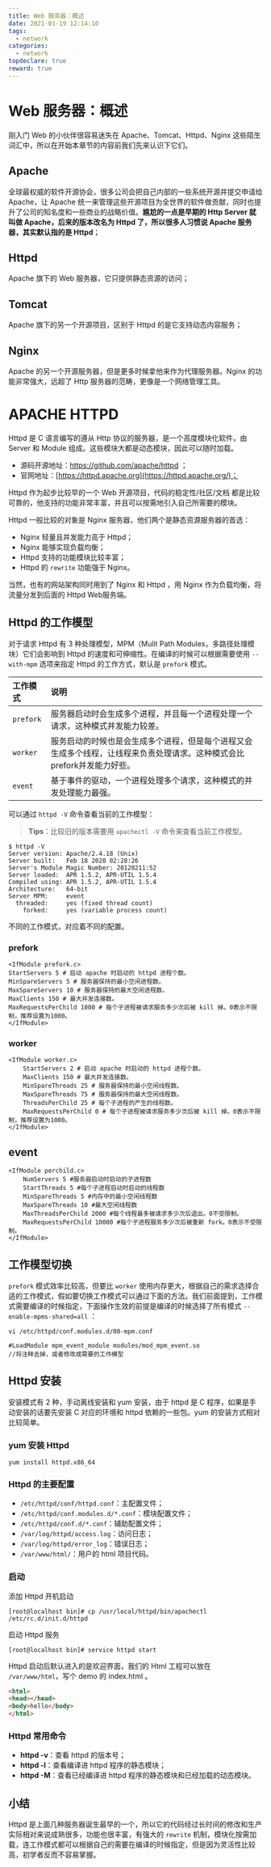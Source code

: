 ```yaml
---
title: Web 服务器：概述
date: 2021-01-19 12:14:10
tags:
  - network
categories:
  - network
topdeclare: true
reward: true
---
```


# Web 服务器：概述

刚入门 Web 的小伙伴很容易迷失在 Apache、Tomcat、Httpd、Nginx 这些陌生词汇中，所以在开始本章节的内容前我们先来认识下它们。

## Apache

全球最权威的软件开源协会，很多公司会把自己内部的一些系统开源并提交申请给 Apache，让 Apache 统一来管理这些开源项目为全世界的软件做贡献，同时也提升了公司的知名度和一些商业的战略价值。**尴尬的一点是早期的 Http Server 就叫做 Apache，后来的版本改名为 Httpd 了，所以很多人习惯说 Apache 服务器，其实默认指的是 Httpd**；

<!--more-->

## Httpd

Apache 旗下的 Web 服务器，它只提供静态资源的访问；

## Tomcat

Apache 旗下的另一个开源项目，区别于 Httpd 的是它支持动态内容服务；

## Nginx

Apache 的另一个开源服务器，但是更多时候拿他来作为代理服务器。Nginx 的功能非常强大，远超了 Http 服务器的范畴，更像是一个网络管理工具。

# APACHE HTTPD

Httpd 是 C 语言编写的遵从 Http 协议的服务器，是一个高度模块化软件，由 Server 和 Module 组成。这些模块大都是动态模块，因此可以随时加载。

- 源码开源地址：https://github.com/apache/httpd ；
- 官网地址：[https://httpd.apache.org](https://httpd.apache.org/)；

Httpd 作为起步比较早的一个 Web 开源项目，代码的稳定性/社区/文档 都是比较可靠的，他支持的功能非常丰富，并且可以按需地引入自己所需要的模块。

Httpd 一般比较的对象是 Nginx 服务器，他们两个是静态资源服务器的首选：

- Nginx 轻量且并发能力高于 Httpd；
- Nginx 能够实现负载均衡；
- Httpd 支持的功能模块比较丰富；
- Httpd 的 `rewrite` 功能强于 Nginx。

当然，也有的网站架构同时用到了 Nginx 和 Httpd ，用 Nginx 作为负载均衡，将流量分发到后面的 Httpd Web服务端。

## Httpd 的工作模型

对于请求 Httpd 有 3 种处理模型，MPM（Mulit Path Modules，多路径处理模块）它们会影响到 Httpd 的速度和可伸缩性。在编译的时候可以根据需要使用 `--with-mpm` 选项来指定 Httpd 的工作方式，默认是 `prefork` 模式。

| 工作模式  | 说明                                                         |
| :-------- | :----------------------------------------------------------- |
| `prefork` | 服务器启动时会生成多个进程，并且每一个进程处理一个请求，这种模式并发能力较差。 |
| `worker`  | 服务启动的时候也是会生成多个进程，但是每个进程又会生成多个线程，让线程来负责处理请求。这种模式会比prefork并发能力好些。 |
| `event`   | 基于事件的驱动，一个进程处理多个请求，这种模式的并发处理能力最强。 |

可以通过 `httpd -V` 命令查看当前的工作模型：

> **Tips**：比较旧的版本需要用 `apachectl -V` 命令来查看当前工作模型。

```shell
$ httpd -V
Server version: Apache/2.4.18 (Unix)
Server built:   Feb 18 2020 02:28:26
Server's Module Magic Number: 20120211:52
Server loaded:  APR 1.5.2, APR-UTIL 1.5.4
Compiled using: APR 1.5.2, APR-UTIL 1.5.4
Architecture:   64-bit
Server MPM:     event
  threaded:     yes (fixed thread count)
    forked:     yes (variable process count)

```

不同的工作模式，对应着不同的配置。

###  prefork

```shell
<IfModule prefork.c>
StartServers 5 # 启动 apache 时启动的 httpd 进程个数。
MinSpareServers 5 # 服务器保持的最小空闲进程数。
MaxSpareServers 10 # 服务器保持的最大空闲进程数。
MaxClients 150 # 最大并发连接数。
MaxRequestsPerChild 1000 # 每个子进程被请求服务多少次后被 kill 掉。0表示不限制，推荐设置为1000。
</IfModule>
```

### worker

```shell
<IfModule worker.c> 
    StartServers 2 # 启动 apache 时启动的 httpd 进程个数。 
    MaxClients 150 # 最大并发连接数。 
    MinSpareThreads 25 # 服务器保持的最小空闲线程数。 
    MaxSpareThreads 75 # 服务器保持的最大空闲线程数。 
    ThreadsPerChild 25 # 每个子进程的产生的线程数。 
    MaxRequestsPerChild 0 # 每个子进程被请求服务多少次后被 kill 掉。0表示不限制，推荐设置为1000。 
</IfModule> 
```

## event

```shell
<IfModule perchild.c> 
    NumServers 5 #服务器启动时启动的子进程数 
    StartThreads 5 #每个子进程启动时启动的线程数 
    MinSpareThreads 5 #内存中的最小空闲线程数 
    MaxSpareThreads 10 #最大空闲线程数 
    MaxThreadsPerChild 2000 #每个线程最多被请求多少次后退出。0不受限制。 
    MaxRequestsPerChild 10000 #每个子进程服务多少次后被重新 fork。0表示不受限制。 
</IfModule> 
```

## 工作模型切换

`prefork` 模式效率比较高，但要比 `worker` 使用内存更大，根据自己的需求选择合适的工作模式，假如要切换工作模式可以通过下面的方法。我们前面提到，工作模式需要编译的时候指定，下面操作生效的前提是编译的时候选择了所有模式 `--enable-mpms-shared=all` ：

```shell
vi /etc/httpd/conf.modules.d/00-mpm.conf

#LoadModule mpm_event_module modules/mod_mpm_event.so
//将注释去掉，或者修改成需要的工作模型
```

## Httpd 安装

安装模式有 2 种，手动离线安装和 yum 安装，由于 httpd 是 C 程序，如果是手动安装的话要先安装 C 对应的环境和 httpd 依赖的一些包。yum 的安装方式相对比较简单。

### yum 安装 Httpd

```shell
yum install httpd.x86_64
```

### Httpd 的主要配置

- `/etc/httpd/conf/httpd.conf`：主配置文件；
- `/etc/httpd/conf.modules.d/*.conf`：模块配置文件；
- `/etc/httpd/conf.d/*.conf`：辅助配置文件；
- `/var/log/httpd/access.log`：访问日志；
- `/var/log/httpd/error_log`：错误日志；
- `/var/www/html/`：用户的 html 项目代码。

### 启动

添加 Httpd 开机启动

```shell
[root@localhost bin]# cp /usr/local/httpd/bin/apachectl /etc/rc.d/init.d/httpd
```

启动 Httpd 服务

```shell
[root@localhost bin]# service httpd start
```

Httpd 启动后默认进入的是欢迎界面，我们的 Html 工程可以放在 `/var/www/html`，写个 demo 的 index.html 。

```html
<html>
<head></head>
<body>hello</body>
</html>
```

### Httpd 常用命令

- **httpd -v**：查看 httpd 的版本号；
- **httpd -l**：查看编译进 httpd 程序的静态模块；
- **httpd -M**：查看已经编译进 httpd 程序的静态模块和已经加载的动态模块。

## 小结

Httpd 是上面几种服务器诞生最早的一个，所以它的代码经过长时间的修改和生产实际相对来说成熟很多，功能也很丰富，有强大的 `rewrite` 机制，模块化按需加载，连工作模式都可以根据自己的需要在编译的时候指定，但是因为灵活性比较高，初学者反而不容易掌握。